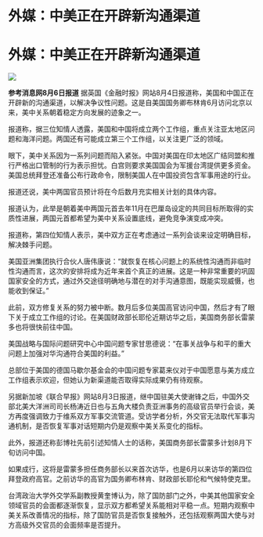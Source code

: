 # 外媒：中美正在开辟新沟通渠道

# 外媒：中美正在开辟新沟通渠道

![](https://inews.gtimg.com/om_bt/OrKkc1x3HDUTl3zENZPUGFlRp_40UJ5D8h41TdVcZOdhcAA/1000)

**参考消息网8月6日报道**
据英国《金融时报》网站8月4日报道称，美国和中国正在开辟新的沟通渠道，以解决争议性问题。这是自美国国务卿布林肯6月访问北京以来，美中关系朝着稳定方向发展的迹象之一。

报道称，据三位知情人透露，美国和中国将成立两个工作组，重点关注亚太地区问题和海洋问题。两国还有可能成立第三个工作组，以关注更广泛的领域。

眼下，美中关系因为一系列问题而陷入紧张。中国对美国在印太地区广结同盟和推行严格出口管制的行为表示担忧。白宫则要求美国国会为军援台湾提供更多资金。美国总统拜登还准备公布行政命令，限制美国人在中国投资包含军事用途的行业。

报道还说，美中两国官员预计将在今后数月充实相关计划的具体内容。

报道认为，此举是朝着美中两国元首去年11月在巴厘岛设定的共同目标所取得的实质性进展，两国元首都希望为美中关系设置底线，避免竞争演变成冲突。

报道称，第四位知情人表示，美中双方正在考虑通过一系列会谈来设定明确目标，解决棘手问题。

美国亚洲集团执行合伙人唐伟康说：“就恢复在核心问题上的系统性沟通而非临时性沟通而言，这次的安排将成为近年来首个真正的进展。这是一种非常重要的巩固国家安全的方式，通过外交途径明确地与潜在的对手沟通意图，既能实现威慑，也能收到保证。”

此前，双方修复关系的努力被中断。数月后多位美国高官访问中国，然后才有了眼下关于成立工作组的讨论。在美国财政部长耶伦近期访华之后，美国商务部长雷蒙多也将很快前往中国。

美国战略与国际问题研究中心中国问题专家甘思德说：“在事关战争与和平的重大问题上加强对华沟通符合美国的利益。”

总部位于美国的德国马歇尔基金会的中国问题专家葛来仪对于中国愿意与美方成立工作组表示欢迎，但她认为新渠道能否取得实际成果仍有待观察。

另据新加坡《联合早报》网站8月3日报道，继中国驻美大使谢锋之后，中国外交部北美大洋洲司司长杨涛近日也与五角大楼负责亚洲事务的高级官员举行会谈，美方再度强调致力于维系双方军事交流管道。受访学者分析，外交官无法取代军事沟通机制，是否恢复军事对话短期内仍是观察中美关系变化的指标。

此外，报道还称彭博社先前引述知情人士的话称，美国商务部长雷蒙多计划8月下旬访问中国。

如果成行，这将是雷蒙多担任商务部长以来首次访华，也是6月以来访华的第四位拜登政府高官。之前访华的高官为国务卿布林肯、财政部长耶伦和气候特使克里。

台湾政治大学外交学系副教授黄奎博认为，除了国防部门之外，中美其他国家安全领域官员的会面都逐渐恢复，显示双方都希望关系能相对平稳一点。短期内观察中美关系改善情况的指标，除了国防官员是否恢复接触外，还包括观察两国大使与对方高级外交官员的会面频率是否提升。

